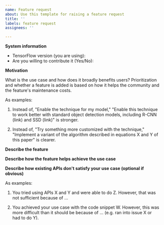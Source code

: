 ```yaml
---
name: Feature request
about: Use this template for raising a feature request
title: ''
labels: feature request
assignees: ''

---
```


**System information**

- TensorFlow version (you are using):
- Are you willing to contribute it (Yes/No):

**Motivation**

What is the use case and how does it broadly benefits users? Prioritization and whether a feature is added is based on how it
helps the community and the feature's maintenance costs.

As examples:

1. Instead of, "Enable the technique for my model," "Enable this technique to work better with standard object detection models, including R-CNN (link) and SSD (link)" is stronger.

2. Instead of, "Try something more customized with the technique," "Implement a variant of the algorithm described in equations X and Y of this paper" is clearer.

**Describe the feature**

**Describe how the feature helps achieve the use case**

**Describe how existing APIs don't satisfy your use case (optional if obvious)**

As examples:

1. You tried using APIs X and Y and were able to do Z. However, that was not sufficient because of ...

2. You achieved your use case with the code snippet W. However, this was more difficult than it should be because of ... (e.g. ran into issue X or had
   to do Y).
